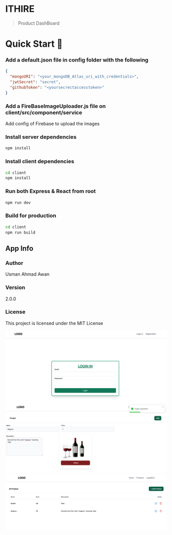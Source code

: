 # ITHIRE

> Product DashBoard

# Quick Start 🚀

### Add a default.json file in config folder with the following

```json
{
  "mongoURI": "<your_mongoDB_Atlas_uri_with_credentials>",
  "jwtSecret": "secret",
  "githubToken": "<yoursecrectaccesstoken>"
}
```

### Add a FireBaseImageUploader.js file on client/src/component/service

Add config of Firebase to upload the images 

### Install server dependencies

```bash
npm install
```

### Install client dependencies

```bash
cd client
npm install
```

### Run both Express & React from root

```bash
npm run dev
```

### Build for production

```bash
cd client
npm run build
```

## App Info

### Author
Usman Ahmad Awan

### Version

2.0.0

### License

This project is licensed under the MIT License

![Screenshot ](login.png)
![Screenshot ](addForm.png)
![Screenshot ](product.png)

